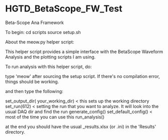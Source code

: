 # HGTD_BetaScope_FW_Test
Beta-Scope Ana Framework

To begin:
   cd scripts
   source setup.sh


About the meow.py helper script:

   This helper script provides a simple interface with the BetaScope Waveform Analysis and the plotting scripts I am using.

   To run analysis with this helper script, do:

   type 'meow' after sourcing the setup script. If there's no compilation error, things should be working.

   and then type the following:

   set_output_dir( your_working_dir) < this sets up the working directory
   set_run(612) < setting the run that you want to analyze. It will look into the usual DAQ dir and find the run
   generate_config()
   set_default_config() < most of the time you can use this
   run_analysis()

   at the end you should have the usual _results.xlsx (or .ini) in the 'Results' directory.  
